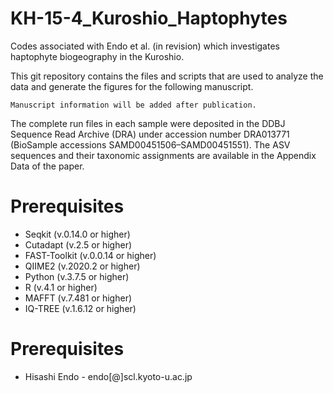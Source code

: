 # KH-15-4_Kuroshio_Haptophytes
Codes associated with Endo et al. (in revision) which investigates haptophyte biogeography in the Kuroshio.

This git repository contains the files and scripts that are used to analyze the data and generate the figures for the following manuscript.

```
Manuscript information will be added after publication.
```

The complete run files in each sample were deposited in the DDBJ Sequence Read Archive (DRA) under accession number DRA013771 (BioSample accessions SAMD00451506–SAMD00451551). The ASV sequences and their taxonomic assignments are available in the Appendix Data of the paper.


# Prerequisites
- Seqkit (v.0.14.0 or higher)
- Cutadapt (v.2.5 or higher)
- FAST-Toolkit (v.0.0.14 or higher)
- QIIME2 (v.2020.2 or higher)
- Python (v.3.7.5 or higher)
- R (v.4.1 or higher)
- MAFFT (v.7.481 or higher)
- IQ-TREE (v.1.6.12 or higher)

# Prerequisites
- Hisashi Endo - endo[@]scl.kyoto-u.ac.jp
